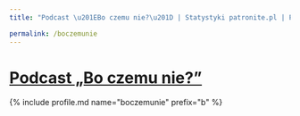 ```yaml
---
title: "Podcast \u201EBo czemu nie?\u201D | Statystyki patronite.pl | Patromierz"

permalink: /boczemunie
---
```


# [Podcast „Bo czemu nie?”](https://patronite.pl/boczemunie)

{% include profile.md name="boczemunie" prefix="b" %}

